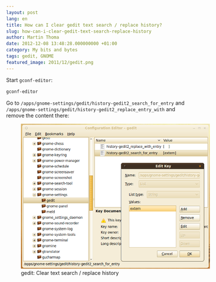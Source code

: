 ```yaml
---
layout: post
lang: en
title: How can I clear gedit text search / replace history?
slug: how-can-i-clear-gedit-text-search-replace-history
author: Martin Thoma
date: 2012-12-08 13:48:28.000000000 +01:00
category: My bits and bytes
tags: gedit, GNOME
featured_image: 2011/12/gedit.png
---
```

Start <code>gconf-editor</code>:
```bash
gconf-editor
```

Go to <code>/apps/gnome-settings/gedit/history-gedit2_search_for_entry</code> and <code>/apps/gnome-settings/gedit/history-gedit2_replace_entry_with</code> and remove the content there:

<figure class="aligncenter">
            <a href="../images/2012/12/gedit-remove-text-search-history.png"><img src="../images/2012/12/gedit-remove-text-search-history.png" alt="gedit: Clear text search / replace history" style="max-width:512px;max-height:392px" class="size-full wp-image-50181"/></a>
            <figcaption class="text-center">gedit: Clear text search / replace history</figcaption>
        </figure>
